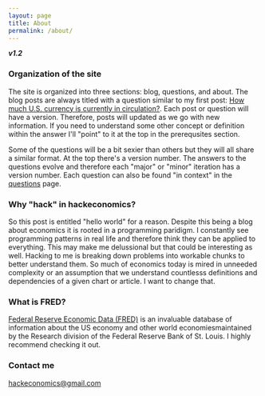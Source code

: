 ```yaml
---
layout: page
title: About
permalink: /about/
---
```


**_v1.2_**

### Organization of the site
The site is organized into three sections: blog, questions, and about. The blog posts are always titled with a question similar to my first post: [How much U.S. currency is currently in circulation?](http://hackeconomics.com/How-much-U.S.-currency-is-currently-in-circulation/). Each post or question will have a version. Therefore, posts will updated as we go with new information. If you need to understand some other concept or definition within the answer I'll "point" to it at the top in the prerequsites section.  

Some of the questions will be a bit sexier than others but they will all share a similar format. At the top there's a version number. The answers to the questions evolve and therefore each "major" or "minor" iteration has a version number. Each question can also be found "in context" in the [questions](http://hackeconomics.com/questions/) page. 

### Why "hack" in hackeconomics?
So this post is entitled "hello world" for a reason. Despite this being a blog about economics it is rooted in a programming paridigm. I constantly see programming patterns in real life and therefore think they can be applied to everything. This may make me delussional but that could be interesting as well. Hacking to me is breaking down problems into workable chunks to better understand them. So much of economics today is mired in unneeded complexity or an assumption that we  understand countlesss definitions and dependencies of a given chart or article. I want to change that.

### What is FRED?
[Federal Reserve Economic Data (FRED)](https://fred.stlouisfed.org/) is an invaluable database of information about the US economy and other world economiesmaintained by the Research division of the Federal Reserve Bank of St. Louis. I highly recommend checking it out.

### Contact me

[hackeconomics@gmail.com](mailto:hackeconomics@gmail.com)

